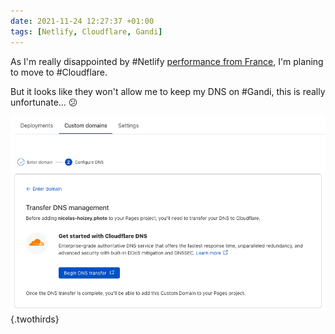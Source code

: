 ```yaml
---
date: 2021-11-24 12:27:37 +01:00
tags: [Netlify, Cloudflare, Gandi]
---
```


As I'm really disappointed by #Netlify [performance from France](https://nicolas-hoizey.com/notes/2021/10/31/1/), I'm planing to move to #Cloudflare.

But it looks like they won't allow me to keep my DNS on #Gandi, this is really unfortunate… 😕

![Custom domains on Cloudflare require Cloudflare DNS](cloudflare-custom-domain-dns.png){.twothirds}
